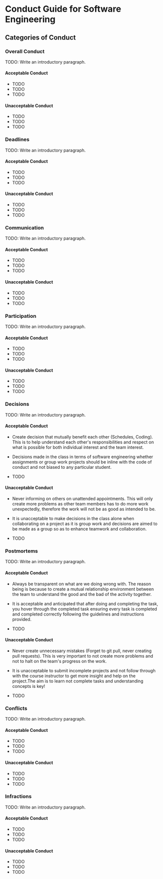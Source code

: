 # Conduct Guide for Software Engineering

## Categories of Conduct

### Overall Conduct

TODO: Write an introductory paragraph.

#### Acceptable Conduct

- TODO
- TODO
- TODO

#### Unacceptable Conduct

- TODO
- TODO
- TODO

### Deadlines

TODO: Write an introductory paragraph.

#### Acceptable Conduct

- TODO
- TODO
- TODO

#### Unacceptable Conduct

- TODO
- TODO
- TODO

### Communication

TODO: Write an introductory paragraph.

#### Acceptable Conduct

- TODO
- TODO
- TODO

#### Unacceptable Conduct

- TODO
- TODO
- TODO

### Participation

TODO: Write an introductory paragraph.

#### Acceptable Conduct

- TODO
- TODO
- TODO

#### Unacceptable Conduct

- TODO
- TODO
- TODO

### Decisions

TODO: Write an introductory paragraph.

#### Acceptable Conduct

- Create decision that mutually benefit each other (Schedules, Coding). This is to help understand each other's responsibilities and respect on what is possible for both individual interest and the team interest.

- Decisions made in the class in terms of software engineering whether assignments or group work projects should be inline with the code of conduct and not biased to any particular student.

- TODO

#### Unacceptable Conduct

- Never informing on others on unattended appointments. This will only create more problems as other team members has to do more work unexpectedly, therefore the work will not be as good as intended to be.

- It is unacceptable to make decisions in the class alone when collaborating on a project as it is group work and decisions are aimed to be made as a group so as to enhance teamwork and collaboration.

- TODO

### Postmortems

TODO: Write an introductory paragraph.

#### Acceptable Conduct

- Always be transparent on what are we doing wrong with. The reason being is because to create a mutual relationship environment between the team to understand the good and the bad of the activity together.

- It is acceptable and anticipated that after doing and completing the task, you hover through the completed task ensuring every task is completed and completed correctly following the guidelines and instructions provided.

- TODO

#### Unacceptable Conduct

- Never create unnecessary mistakes (Forget to git pull, never creating pull requests). This is very important to not create more problems and not to halt on the team's progress on the work.

- It is unacceptable to submit incomplete projects and not follow through with the course instructor to get more insight and help on the project.The aim is to learn not complete tasks and understanding concepts is key!
- TODO

### Conflicts

TODO: Write an introductory paragraph.

#### Acceptable Conduct

- TODO
- TODO
- TODO

#### Unacceptable Conduct

- TODO
- TODO
- TODO

### Infractions

TODO: Write an introductory paragraph.

#### Acceptable Conduct

- TODO
- TODO
- TODO

#### Unacceptable Conduct

- TODO
- TODO
- TODO
